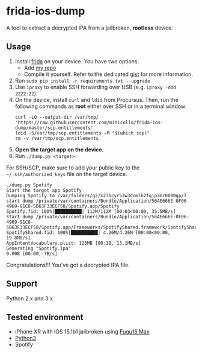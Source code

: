 # frida-ios-dump
A tool to extract a decrypted IPA from a jailbroken, **rootless** device.

## Usage

1. Install [frida](http://www.frida.re/) on your device.
   You have two options:
   - Add [my repo](https://miticollo.github.io/repos/#my)
   - Compile it yourself. 
     Refer to the dedicated [gist](https://gist.github.com/miticollo/6e65b59d83b17bacc00523a0f9d41c11) for more information.
2. Run `sudo pip install -r requirements.txt --upgrade`
3. Use `iproxy` to enable SSH forwarding over USB (e.g. `iproxy -ddd 2222:22`).
4. On the device, install `curl` and `ldid` from Procursus. 
   Then, run the following commands as **root** either over SSH or in a terminal window:
   ```shell
   curl -LO --output-dir /var/tmp/ 'https://raw.githubusercontent.com/miticollo/frida-ios-dump/master/scp.entitlements'
   ldid -S/var/tmp/scp.entitlements -M "$(which scp)"
   rm -v /var/tmp/scp.entitlements
   ```
   <span><!-- https://discord.com/channels/349243932447604736/1082886572011180053/1092577566008807494 --></span>
5. **Open the target app on the device.**
6. Run `./dump.py <target>`

For SSH/SCP, make sure to add your public key to the `~/.ssh/authorized_keys` file on the target device.

```
./dump.py Spotify 
Start the target app Spotify
Dumping Spotify to /var/folders/q2/x23bcyr53w3dnmlh2fqjp2mr0000gp/T
start dump /private/var/containers/Bundle/Application/56AE666E-0F06-4969-91C8-5B63F33ECF58/Spotify.app/Spotify
Spotify.fid: 100%|██████████| 112M/112M [00:03<00:00, 35.5MB/s]
start dump /private/var/containers/Bundle/Application/56AE666E-0F06-4969-91C8-5B63F33ECF58/Spotify.app/Frameworks/SpotifyShared.framework/SpotifyShared
SpotifyShared.fid: 100%|██████████| 4.26M/4.26M [00:00<00:00, 19.8MB/s]
AppIntentVocabulary.plist: 125MB [00:10, 13.1MB/s]
Generating "Spotify.ipa"
0.00B [00:00, ?B/s]
```

Congratulations!!! You've got a decrypted IPA file.

## Support

Python 2.x and 3.x

## Tested environment

- iPhone XR with iOS 15.1b1 jailbroken using [Fugu15 Max](https://github.com/opa334/Fugu15/releases/tag/1.0.0-beta.4)
- [Python3](https://github.com/pyenv/pyenv)
- Spotify
